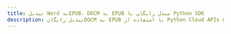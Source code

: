 ---title: تبدیل Word بهEPUB، DOCM به EPUB مبدل رایگان یا Python SDKdescription: تبدیل رایگانDOCM به EPUB با استفاده از Python Cloud APIs & SDK. همچنین اسناد Microsoft Word و OpenOffice را در Cloud ایجاد، ویرایش و رندر کنید.---